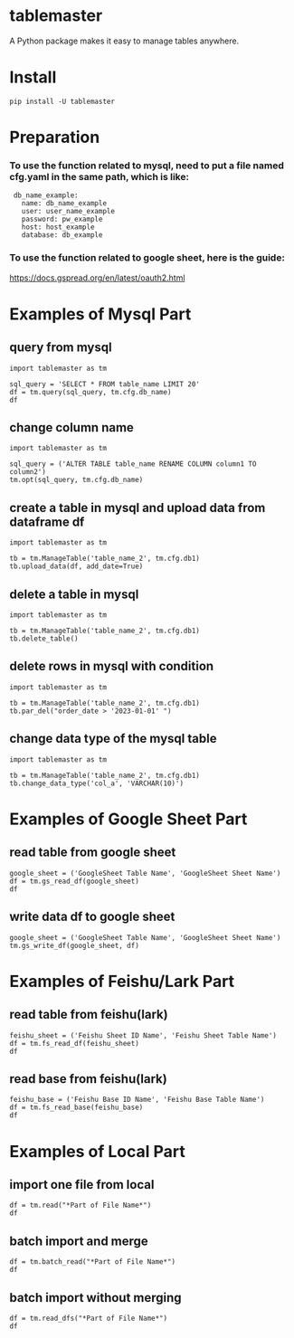 # tablemaster
A Python package makes it easy to manage tables anywhere.

# Install
```
pip install -U tablemaster
```

# Preparation
### To use the function related to mysql, need to put a file named cfg.yaml in the same path, which is like:
```
 db_name_example:
   name: db_name_example
   user: user_name_example
   password: pw_example
   host: host_example
   database: db_example
```

### To use the function related to google sheet, here is the guide:
https://docs.gspread.org/en/latest/oauth2.html

# Examples of Mysql Part

## query from mysql
```
import tablemaster as tm

sql_query = 'SELECT * FROM table_name LIMIT 20'
df = tm.query(sql_query, tm.cfg.db_name)
df
```

## change column name
```
import tablemaster as tm

sql_query = ('ALTER TABLE table_name RENAME COLUMN column1 TO column2')
tm.opt(sql_query, tm.cfg.db_name)
```

## create a table in mysql and upload data from dataframe df
```
import tablemaster as tm

tb = tm.ManageTable('table_name_2', tm.cfg.db1)
tb.upload_data(df, add_date=True)
```

## delete a table in mysql
```
import tablemaster as tm

tb = tm.ManageTable('table_name_2', tm.cfg.db1)
tb.delete_table()
```

## delete rows in mysql with condition
```
import tablemaster as tm

tb = tm.ManageTable('table_name_2', tm.cfg.db1)
tb.par_del("order_date > '2023-01-01' ")
```

## change data type of the mysql table
```
import tablemaster as tm

tb = tm.ManageTable('table_name_2', tm.cfg.db1)
tb.change_data_type('col_a', 'VARCHAR(10)')
```

# Examples of Google Sheet Part
## read table from google sheet
```
google_sheet = ('GoogleSheet Table Name', 'GoogleSheet Sheet Name')
df = tm.gs_read_df(google_sheet)
df
```

## write data df to google sheet
```
google_sheet = ('GoogleSheet Table Name', 'GoogleSheet Sheet Name')
tm.gs_write_df(google_sheet, df)
```
# Examples of Feishu/Lark Part
## read table from feishu(lark)
```
feishu_sheet = ('Feishu Sheet ID Name', 'Feishu Sheet Table Name')
df = tm.fs_read_df(feishu_sheet)
df
```

## read base from feishu(lark)
```
feishu_base = ('Feishu Base ID Name', 'Feishu Base Table Name')
df = tm.fs_read_base(feishu_base)
df
```
# Examples of Local Part
## import one file from local
```
df = tm.read("*Part of File Name*")
df
```

## batch import and merge
```
df = tm.batch_read("*Part of File Name*")
df
```

## batch import without merging
```
df = tm.read_dfs("*Part of File Name*")
df
```
